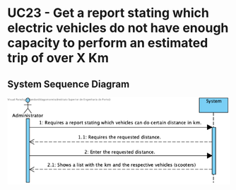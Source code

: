 # UC23 - Get a report stating which electric vehicles do not have enough capacity to perform an estimated trip of over X Km

## System Sequence Diagram
![SSD_UC23.png](SSD_UC23.png)